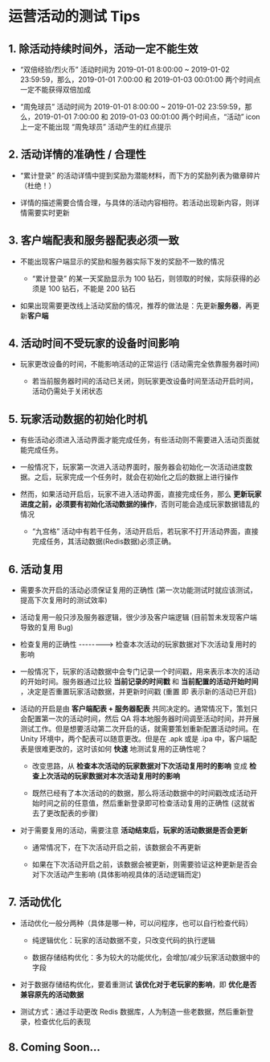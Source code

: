 # 运营活动的测试 Tips


## 1. 除活动持续时间外，活动一定不能生效

* “双倍经验/烈火币” 活动时间为 2019-01-01 8:00:00 ~ 2019-01-02 23:59:59，那么，2019-01-01 7:00:00 和 2019-01-03 00:01:00 两个时间点一定不能获得双倍加成

* “周免球员” 活动时间为 2019-01-01 8:00:00 ~ 2019-01-02 23:59:59，那么，2019-01-01 7:00:00 和 2019-01-03 00:01:00 两个时间点，“活动” icon 上一定不能出现 “周免球员” 活动产生的红点提示


## 2. 活动详情的准确性 / 合理性

* “累计登录” 的活动详情中提到奖励为潜能材料，而下方的奖励列表为徽章碎片（杜绝！）

* 详情的描述需要合情合理，与具体的活动内容相符。若活动出现新内容，则详情需要实时更新


## 3. 客户端配表和服务器配表必须一致

* 不能出现客户端显示的奖励和服务器实际下发的奖励不一致的情况

    * “累计登录” 的某一天奖励显示为 100 钻石，则领取的时候，实际获得的必须是 100 钻石，不能是 200 钻石

* 如果出现需要更改线上活动奖励的情况，推荐的做法是：先更新**服务器**，再更新**客户端**


## 4. 活动时间不受玩家的设备时间影响

* 玩家更改设备的时间，不能影响活动的正常运行 (活动需完全依靠服务器时间)

    * 若当前服务器时间的活动已关闭，则玩家更改设备时间至活动开启时间，活动仍需处于关闭状态


## 5. 玩家活动数据的初始化时机

* 有些活动必须进入活动界面才能完成任务，有些活动则不需要进入活动页面就能完成任务。

* 一般情况下，玩家第一次进入活动界面时，服务器会初始化一次活动进度数据。之后，玩家完成一个任务时，就会在初始化之后的数据上进行操作

* 然而，如果活动开启后，玩家不进入活动界面，直接完成任务，那么 **更新玩家进度之前，必须要有初始化活动数据的操作**，否则可能会造成玩家数据错乱的情况

    * “九宫格” 活动中有若干任务，活动开启后，若玩家不打开活动界面，直接完成任务，其活动数据(Redis数据)必须正确。


## 6. 活动复用

* 需要多次开启的活动必须保证复用的正确性 (第一次功能测试时就应该测试，提高下次复用时的测试效率)

* 活动复用一般只涉及服务器逻辑，很少涉及客户端逻辑 (目前暂未发现客户端导致的复用 Bug)

* 检查复用的正确性 --------> 检查本次活动的玩家数据对下次活动复用时的影响

* 一般情况下，玩家的活动数据中会专门记录一个时间戳，用来表示本次的活动的开始时间。服务器通过比较 **当前记录的时间戳** 和 **当前配置的活动开始时间** ，决定是否重置玩家活动数据，并更新时间戳 (重置 即 表示新的活动已开启)

* 活动的开启是由 **客户端配表 + 服务器配表** 共同决定的。通常情况下，策划只会配置第一次的活动时间，然后 QA 将本地服务器时间调至活动时间，并开展测试工作。但是想要活动第二次开启的话，就需要策划重新配置活动时间。在 Unity 环境中，两个配表可以随意更改。但是在 .apk 或是 .ipa 中，客户端配表是很难更改的，这时该如何 **快速** 地测试复用的正确性呢？

    * 改变思路，从 **检查本次活动的玩家数据对下次活动复用时的影响** 变成 **检查上次活动的玩家数据对本次活动复用时的影响**

    * 既然已经有了本次活动的的数据，那么将活动数据中的时间戳改成活动开始时间之前的任意值，然后重新登录即可检查活动复用的正确性 (这就省去了更改配表的步骤)

* 对于需要复用的活动，需要注意 **活动结束后，玩家的活动数据是否会更新**

    * 通常情况下，在下次活动开启之前，该数据会不再更新

    * 如果在下次活动开启之前，该数据会被更新，则需要验证这种更新是否会对下次活动产生影响 (具体影响视具体的活动逻辑而定)


## 7. 活动优化

* 活动优化一般分两种（具体是哪一种，可以问程序，也可以自行检查代码）

    * 纯逻辑优化：玩家的活动数据不变，只改变代码的执行逻辑

    * 数据存储结构优化：多为较大的功能优化，会增加/减少玩家活动数据中的字段

* 对于数据存储结构优化，要着重测试 **该优化对于老玩家的影响**，即 **优化是否兼容原先的活动数据**

* 测试方式：通过手动更改 Redis 数据库，人为制造一些老数据，然后重新登录，检查优化后的表现

## 8. Coming Soon...